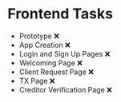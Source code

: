 # Frontend Tasks

- Prototype ❌
- App Creation ❌
- Login and Sign Up Pages ❌
- Welcoming Page ❌
- Client Request Page ❌
- TX Page ❌
- Creditor Verification Page ❌